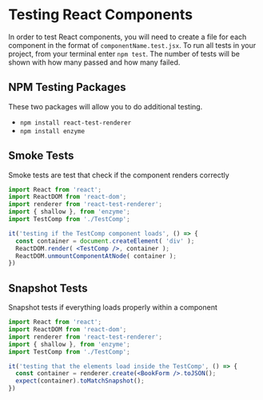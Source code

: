 # Testing React Components

In order to test React components, you will need to create a file for each component in the format of `componentName.test.jsx`. To run all tests in your project, from your terminal enter `npm test`. The number of tests will be shown with how many passed and how many failed.

## NPM Testing Packages

These two packages will allow you to do additional testing. 
- `npm install react-test-renderer`
- `npm install enzyme`

## Smoke Tests

Smoke tests are test that check if the component renders correctly

```jsx
import React from 'react';
import ReactDOM from 'react-dom';
import renderer from 'react-test-renderer';
import { shallow }, from 'enzyme';
import TestComp from './TestComp';

it('testing if the TestComp component loads', () => {
  const container = document.createElement( 'div' );
  ReactDOM.render( <TestComp />, container );
  ReactDOM.unmountComponentAtNode( container );
})
```

## Snapshot Tests

Snapshot tests if everything loads properly within a component

```jsx
import React from 'react';
import ReactDOM from 'react-dom';
import renderer from 'react-test-renderer';
import { shallow }, from 'enzyme';
import TestComp from './TestComp';

it('testing that the elements load inside the TestComp', () => {
  const container = renderer.create(<BookForm />.toJSON();
  expect(container).toMatchSnapshot();
})
```
